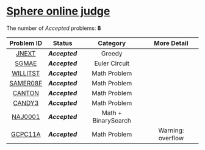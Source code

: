 [Sphere online judge](http://www.spoj.com/)
===========================================

The number of *Accepted* problems: **8**


| Problem ID | Status | Category | More Detail |
|:----------:|:------:|:--------:|:---------:|
| [JNEXT](http://www.spoj.com/problems/JNEXT/) | **_Accepted_** | Greedy |  |
| [SGMAE](http://www.spoj.com/problems/SGAME/) | **_Accepted_** | Euler Circuit |  |
| [WILLITST](http://www.spoj.com/problems/WILLITST/) | **_Accepted_** | Math Problem |  |
| [SAMER08F](http://www.spoj.com/problems/SAMER08F/) | **_Accepted_** | Math Problem |  |
| [CANTON](http://www.spoj.com/problems/CANTON/) | **_Accepted_** | Math Problem |  |
| [CANDY3](http://www.spoj.com/problems/CANDY3/) | **_Accepted_** | Math Problem |  |
| [NAJ0001](http://www.spoj.com/problems/NAJ0001/) | **_Accepted_** | Math + BinarySearch |  |
| [GCPC11A](http://www.spoj.com/problems/GCPC11A/) | **_Accepted_** | Math Problem | Warning: overflow |
